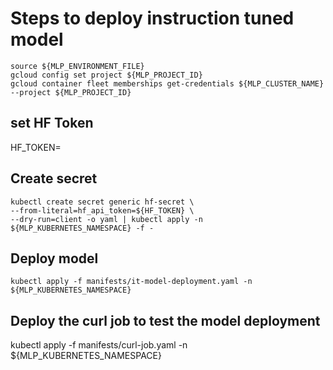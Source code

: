 # Steps to deploy instruction tuned model

```
source ${MLP_ENVIRONMENT_FILE}
gcloud config set project ${MLP_PROJECT_ID}
gcloud container fleet memberships get-credentials ${MLP_CLUSTER_NAME} --project ${MLP_PROJECT_ID}
```

## set HF Token

HF_TOKEN=<your-hugging-face-api-token>

## Create secret

```
kubectl create secret generic hf-secret \
--from-literal=hf_api_token=${HF_TOKEN} \
--dry-run=client -o yaml | kubectl apply -n ${MLP_KUBERNETES_NAMESPACE} -f -
```

## Deploy model

```
kubectl apply -f manifests/it-model-deployment.yaml -n ${MLP_KUBERNETES_NAMESPACE}
```

## Deploy the curl job to test the model deployment

kubectl apply -f manifests/curl-job.yaml -n ${MLP_KUBERNETES_NAMESPACE}
